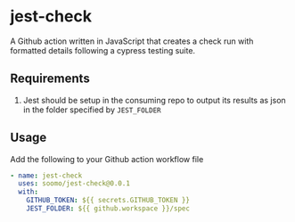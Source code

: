 # jest-check

A Github action written in JavaScript that creates a check run with formatted details following a cypress testing suite. 

## Requirements

1. Jest should be setup in the consuming repo to output its results as json in the folder specified by `JEST_FOLDER`

## Usage
Add the following to your Github action workflow file
```yaml
- name: jest-check
  uses: soomo/jest-check@0.0.1
  with:
    GITHUB_TOKEN: ${{ secrets.GITHUB_TOKEN }}
    JEST_FOLDER: ${{ github.workspace }}/spec
```
